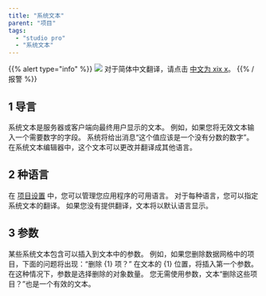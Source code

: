 ```yaml
---
title: "系统文本"
parent: "项目"
tags:
  - "studio pro"
  - "系统文本"
---
```


{{% alert type="info" %}}
<img src="attachments/chinese-translation/china.png" style="display: inline-block; margin: 0" /> 对于简体中文翻译，请点击 [中文为 xix x](https://cdn.mendix.tencent-cloud.com/documentation/refguide8/system-texts.pdf)。
{{% /报警 %}}

## 1 导言

系统文本是服务器或客户端向最终用户显示的文本。 例如，如果您将无效文本输入一个需要数字的字段。 系统将给出消息“这个值应该是一个没有分数的数字”。 在系统文本编辑器中，这个文本可以更改并翻译成其他语言。

## 2 种语言

在 [项目设置](project-settings) 中，您可以管理您应用程序的可用语言。 对于每种语言，您可以指定系统文本的翻译。 如果您没有提供翻译，文本将以默认语言显示。

## 3 参数

某些系统文本包含可以插入到文本中的参数。 例如，如果您删除数据网格中的项目，下面的问题将出现：“删除 {1} 项？” 在文本的 {1} 位置，将插入第一个参数。 在这种情况下，参数是选择删除的对象数量。 您无需使用参数，文本“删除这些项目？”也是一个有效的文本。